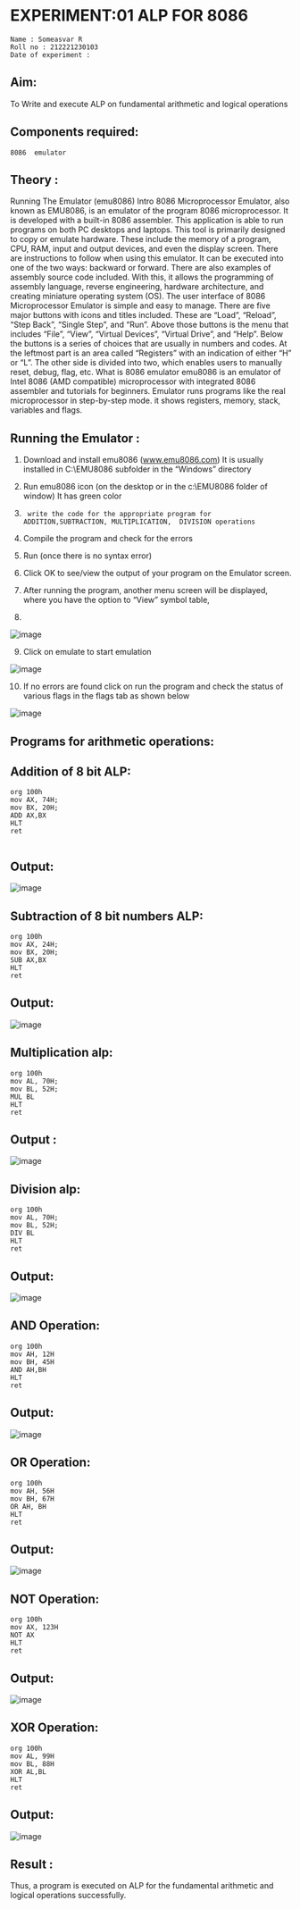 # EXPERIMENT:01 ALP FOR 8086
```
Name : Someasvar R
Roll no : 212221230103
Date of experiment :
```




## Aim: 
To Write and execute ALP on fundamental arithmetic and logical operations
## Components required: 
```
8086  emulator
```
## Theory :
Running The Emulator (emu8086) Intro 8086 Microprocessor Emulator, also known as EMU8086, is an emulator of the program 8086 microprocessor. It is developed with a built-in 8086 assembler. This application is able to run programs on both PC desktops and laptops. This tool is primarily designed to copy or emulate hardware. These include the memory of a program, CPU, RAM, input and output devices, and even the display screen. There are instructions to follow when using this emulator. It can be executed into one of the two ways: backward or forward. There are also examples of assembly source code included. With this, it allows the programming of assembly language, reverse engineering, hardware architecture, and creating miniature operating system (OS). The user interface of 8086 Microprocessor Emulator is simple and easy to manage. There are five major buttons with icons and titles included. These are “Load”, “Reload”, “Step Back”, “Single Step”, and “Run”. Above those buttons is the menu that includes “File”, “View”, “Virtual Devices”, “Virtual Drive”, and “Help”. Below the buttons is a series of choices that are usually in numbers and codes. At the leftmost part is an area called “Registers” with an indication of either “H” or “L”. The other side is divided into two, which enables users to manually reset, debug, flag, etc. What is 8086 emulator emu8086 is an emulator of Intel 8086 (AMD compatible) microprocessor with integrated 8086 assembler and tutorials for beginners. Emulator runs programs like the real microprocessor in step-by-step mode. it shows registers, memory, stack, variables and flags.


 ## Running the Emulator :
1.	Download and install emu8086 (www.emu8086.com) It is usually installed in C:\EMU8086 subfolder in the “Windows” directory
2.	  Run  emu8086 icon (on the desktop or in the c:\EMU8086 folder of window) It has green color 
 
 
3.		write the code for the appropriate program for ADDITION,SUBTRACTION, MULTIPLICATION,  DIVISION operations 

4.	 Compile the program and check for the errors 
5.	Run (once there is no syntax error) 

6.	Click OK to see/view the output of your program on the Emulator screen. 


7.	After running the program, another menu screen will be displayed, where you have the option to “View” symbol table,
8.	 


![image](https://user-images.githubusercontent.com/36288975/189273263-d65baae9-4b8f-4723-afb3-c0ffa4052b04.png)











9.	Click on emulate to start emulation 








![image](https://user-images.githubusercontent.com/36288975/189273273-9bb36ec1-e2e8-4892-8d35-37707332bfdc.png)








10.	If no errors are found click on run the program and check the status of various flags in the flags tab as shown below 






![image](https://user-images.githubusercontent.com/36288975/189273277-113a2a33-4a40-4ff8-95a5-ecd3a1f504fe.png)







## Programs for arithmetic  operations:

## Addition  of 8 bit ALP:
```
org 100h
mov AX, 74H;
mov BX, 20H;
ADD AX,BX
HLT
ret


```

## Output:
![image](https://github.com/SOMEASVAR/EXPERIMENT--01-ALP-FOR-8086/assets/93434149/6dcf801f-a327-47a6-9fee-65528862205e)


 
## Subtraction   of 8 bit numbers  ALP:
```
org 100h
mov AX, 24H;
mov BX, 20H;
SUB AX,BX
HLT
ret
```
 
## Output:
![image](https://github.com/SOMEASVAR/EXPERIMENT--01-ALP-FOR-8086/assets/93434149/09c992d3-f7ae-477e-8ae1-46c159ed4115)




## Multiplication alp:
```
org 100h
mov AL, 70H;
mov BL, 52H;
MUL BL
HLT
ret
```
## Output :
![image](https://github.com/SOMEASVAR/EXPERIMENT--01-ALP-FOR-8086/assets/93434149/6d07213f-54f3-4b36-99a7-67455f6ac769)



## Division alp:
```
org 100h
mov AL, 70H;
mov BL, 52H;
DIV BL
HLT
ret
```

## Output:
![image](https://github.com/SOMEASVAR/EXPERIMENT--01-ALP-FOR-8086/assets/93434149/ebaeb264-7d41-4863-af21-8756868bd99d)
## AND Operation:
```
org 100h
mov AH, 12H
mov BH, 45H
AND AH,BH
HLT
ret

```
## Output:
![image](https://github.com/SOMEASVAR/EXPERIMENT--01-ALP-FOR-8086/assets/93434149/2b690851-6052-424e-a517-c9ca7302b841)

## OR Operation:
```
org 100h
mov AH, 56H
mov BH, 67H
OR AH, BH
HLT
ret
```
## Output:
![image](https://github.com/SOMEASVAR/EXPERIMENT--01-ALP-FOR-8086/assets/93434149/edb98527-89fc-40c3-8cf8-66d526d9b3ac)
## NOT Operation:
```
org 100h
mov AX, 123H
NOT AX
HLT
ret
```
## Output:
![image](https://github.com/SOMEASVAR/EXPERIMENT--01-ALP-FOR-8086/assets/93434149/a94c40af-8cf5-4101-8ae3-ba66496567b1)
## XOR Operation:
```
org 100h
mov AL, 99H
mov BL, 88H
XOR AL,BL
HLT
ret

```
## Output:
![image](https://github.com/SOMEASVAR/EXPERIMENT--01-ALP-FOR-8086/assets/93434149/ae99e515-ae51-4d02-9022-a9ca5da469a0)



## Result :
Thus, a program is executed on ALP for the fundamental arithmetic and logical operations successfully.








